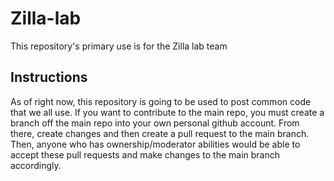 # Zilla-lab
This repository's primary use is for the Zilla lab team

## Instructions

As of right now, this repository is going to be used to post common code that we all use. If you want to contribute to the main repo, you must create a branch off the main repo into your own personal github account. From there, create changes and then create a pull request to the main branch. Then, anyone who has ownership/moderator abilities would be able to accept these pull requests and make changes to the main branch accordingly.
